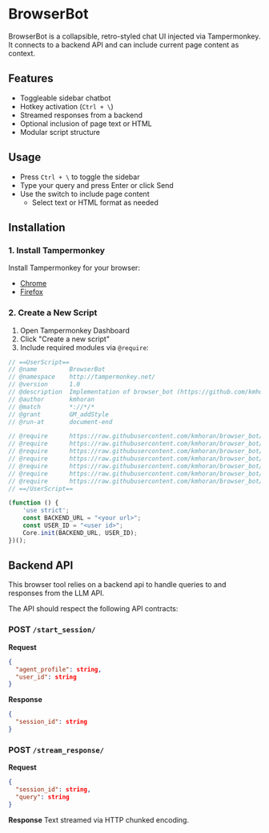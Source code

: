 # BrowserBot

BrowserBot is a collapsible, retro-styled chat UI injected via Tampermonkey. It connects to a backend API and can include current page content as context.

## Features

- Toggleable sidebar chatbot
- Hotkey activation (`Ctrl + \`)
- Streamed responses from a backend
- Optional inclusion of page text or HTML
- Modular script structure

## Usage

- Press `Ctrl + \` to toggle the sidebar
- Type your query and press Enter or click Send
- Use the switch to include page content
    - Select text or HTML format as needed

## Installation

### 1. Install Tampermonkey

Install Tampermonkey for your browser:

- [Chrome](https://chrome.google.com/webstore/detail/tampermonkey/dhdgffkkebhmkfjojejmpbldmpobfkfo)
- [Firefox](https://addons.mozilla.org/en-US/firefox/addon/tampermonkey/)

### 2. Create a New Script

1. Open Tampermonkey Dashboard
2. Click "Create a new script"
4. Include required modules via `@require`:

```js
// ==UserScript==
// @name         BrowserBot
// @namespace    http://tampermonkey.net/
// @version      1.0
// @description  Implementation of browser_bot (https://github.com/kmhoran/browser_bot/tree/main)
// @author       kmhoran
// @match        *://*/*
// @grant        GM_addStyle
// @run-at       document-end

// @require      https://raw.githubusercontent.com/kmhoran/browser_bot/refs/heads/main/modules/core.js
// @require      https://raw.githubusercontent.com/kmhoran/browser_bot/refs/heads/main/modules/html.js
// @require      https://raw.githubusercontent.com/kmhoran/browser_bot/refs/heads/main/modules/messaging.js
// @require      https://raw.githubusercontent.com/kmhoran/browser_bot/refs/heads/main/modules/pageContext.js
// @require      https://raw.githubusercontent.com/kmhoran/browser_bot/refs/heads/main/modules/session.js
// @require      https://raw.githubusercontent.com/kmhoran/browser_bot/refs/heads/main/modules/styles.js
// @require      https://raw.githubusercontent.com/kmhoran/browser_bot/refs/heads/main/modules/ui.js
// ==/UserScript==

(function () {
    'use strict';
    const BACKEND_URL = "<your url>";
    const USER_ID = "<user id>";
    Core.init(BACKEND_URL, USER_ID);
})();

```


## Backend API

This browser tool relies on a backend api to handle queries to and responses from the LLM API.

The API should respect the following API contracts:

### POST `/start_session/`

**Request**
``` json
{
  "agent_profile": string,
  "user_id": string
}
```

**Response**
``` json
{
  "session_id": string
}
```

### POST `/stream_response/`

**Request**
``` json
{
  "session_id": string,
  "query": string
}
```

**Response**
Text streamed via HTTP chunked encoding.